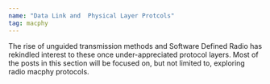 ```yaml
---
name: "Data Link and  Physical Layer Protcols"
tag: macphy
---
```

The rise of unguided transmission methods and Software Defined Radio has rekindled interest to these once under-appreciated protocol layers. Most of the posts in this section will be focused on, but not limited to, exploring radio macphy protocols.
